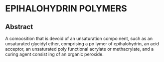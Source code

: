 # EPIHALOHYDRIN POLYMERS

## Abstract
A comoosition that is devoid of an unsaturation compo nent, such as an unsaturated glycidyl ether, comprising a po lymer of epihalohydrin, an acid acceptor, an unsaturated poly functional acrylate or methacrylate, and a curing agent consist ing of an organic peroxide.